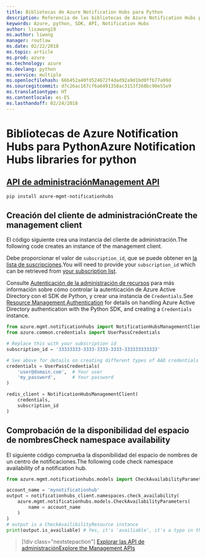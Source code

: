 ```yaml
---
title: Bibliotecas de Azure Notification Hubs para Python
description: Referencia de las bibliotecas de Azure Notification Hubs para Python
keywords: Azure, python, SDK, API, Notification Hubs
author: lisawong19
ms.author: liwong
manager: routlaw
ms.date: 02/22/2018
ms.topic: article
ms.prod: azure
ms.technology: azure
ms.devlang: python
ms.service: multiple
ms.openlocfilehash: 66b452a40fd524672f4dad92a9d1bd0ffb77a99d
ms.sourcegitcommit: d7c26ac167cf6a6491358ac3153f268bc90e55e9
ms.translationtype: HT
ms.contentlocale: es-ES
ms.lasthandoff: 02/24/2018
---
```

# <a name="azure-notification-hubs-libraries-for-python"></a><span data-ttu-id="7883e-104">Bibliotecas de Azure Notification Hubs para Python</span><span class="sxs-lookup"><span data-stu-id="7883e-104">Azure Notification Hubs libraries for python</span></span>

## <a name="management-apipythonapioverviewazurenotificationhubsmanagement"></a>[<span data-ttu-id="7883e-105">API de administración</span><span class="sxs-lookup"><span data-stu-id="7883e-105">Management API</span></span>](/python/api/overview/azure/notificationhubs/management)

```bash
pip install azure-mgmt-notificationhubs
```

## <a name="create-the-management-client"></a><span data-ttu-id="7883e-106">Creación del cliente de administración</span><span class="sxs-lookup"><span data-stu-id="7883e-106">Create the management client</span></span>

<span data-ttu-id="7883e-107">El código siguiente crea una instancia del cliente de administración.</span><span class="sxs-lookup"><span data-stu-id="7883e-107">The following code creates an instance of the management client.</span></span>

<span data-ttu-id="7883e-108">Debe proporcionar el valor de ``subscription_id``, que se puede obtener en [la lista de suscripciones](https://manage.windowsazure.com/#Workspaces/AdminTasks/SubscriptionMapping).</span><span class="sxs-lookup"><span data-stu-id="7883e-108">You will need to provide your ``subscription_id`` which can be retrieved from [your subscription list](https://manage.windowsazure.com/#Workspaces/AdminTasks/SubscriptionMapping).</span></span>

<span data-ttu-id="7883e-109">Consulte [Autenticación de la administración de recursos](/python/azure/python-sdk-azure-authenticate) para más información sobre cómo controlar la autenticación de Azure Active Directory con el SDK de Python, y crear una instancia de ``Credentials``.</span><span class="sxs-lookup"><span data-stu-id="7883e-109">See [Resource Management Authentication](/python/azure/python-sdk-azure-authenticate) for details on handling Azure Active Directory authentication with the Python SDK, and creating a ``Credentials`` instance.</span></span>

```python
from azure.mgmt.notificationhubs import NotificationHubsManagementClient
from azure.common.credentials import UserPassCredentials

# Replace this with your subscription id
subscription_id = '33333333-3333-3333-3333-333333333333'

# See above for details on creating different types of AAD credentials
credentials = UserPassCredentials(
    'user@domain.com',  # Your user
    'my_password',      # Your password
)

redis_client = NotificationHubsManagementClient(
    credentials,
    subscription_id
)
```

## <a name="check-namespace-availability"></a><span data-ttu-id="7883e-110">Comprobación de la disponibilidad del espacio de nombres</span><span class="sxs-lookup"><span data-stu-id="7883e-110">Check namespace availability</span></span>

<span data-ttu-id="7883e-111">El siguiente código comprueba la disponibilidad del espacio de nombres de un centro de notificaciones.</span><span class="sxs-lookup"><span data-stu-id="7883e-111">The following code check namespace availability of a notification hub.</span></span>
```python
from azure.mgmt.notificationhubs.models import CheckAvailabilityParameters

account_name = 'mynotificationhub'
output = notificationhubs_client.namespaces.check_availability(
    azure.mgmt.notificationhubs.models.CheckAvailabilityParameters(
        name = account_name
    )
)
# output is a CheckAvailibilityResource instance
print(output.is_availiable) # Yes, it's 'availiable', it's a typo in the REST API
```

> [!div class="nextstepaction"]
> [<span data-ttu-id="7883e-112">Explorar las API de administración</span><span class="sxs-lookup"><span data-stu-id="7883e-112">Explore the Management APIs</span></span>](/python/api/overview/azure/notificationhubs/management)
